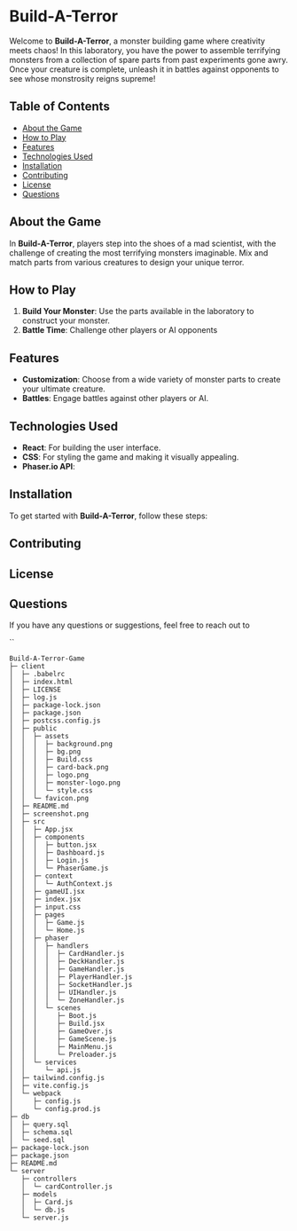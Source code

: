 # Build-A-Terror

Welcome to **Build-A-Terror**, a monster building game where creativity meets chaos! In this laboratory, you have the power to assemble terrifying monsters from a collection of spare parts from past experiments gone awry.
Once your creature is complete, unleash it in battles against opponents to see whose monstrosity reigns supreme!

## Table of Contents

- [About the Game](#about-the-game)
- [How to Play](#how-to-play)
- [Features](#features)
- [Technologies Used](#technologies-used)
- [Installation](#installation)
- [Contributing](#contributing)
- [License](#license)
- [Questions](#questions)

## About the Game

In **Build-A-Terror**, players step into the shoes of a mad scientist, with the challenge of creating the most terrifying monsters imaginable. Mix and match parts from various creatures to design your unique terror.

## How to Play

1. **Build Your Monster**: Use the parts available in the laboratory to construct your monster.
2. **Battle Time**: Challenge other players or AI opponents

## Features

- **Customization**: Choose from a wide variety of monster parts to create your ultimate creature.
- **Battles**: Engage battles against other players or AI.

## Technologies Used

- **React**: For building the user interface.
- **CSS**: For styling the game and making it visually appealing.
- **Phaser.io API**:

## Installation

To get started with **Build-A-Terror**, follow these steps:

## Contributing

## License

## Questions

If you have any questions or suggestions, feel free to reach out to

``


```
Build-A-Terror-Game
├─ client
│  ├─ .babelrc
│  ├─ index.html
│  ├─ LICENSE
│  ├─ log.js
│  ├─ package-lock.json
│  ├─ package.json
│  ├─ postcss.config.js
│  ├─ public
│  │  ├─ assets
│  │  │  ├─ background.png
│  │  │  ├─ bg.png
│  │  │  ├─ Build.css
│  │  │  ├─ card-back.png
│  │  │  ├─ logo.png
│  │  │  ├─ monster-logo.png
│  │  │  └─ style.css
│  │  └─ favicon.png
│  ├─ README.md
│  ├─ screenshot.png
│  ├─ src
│  │  ├─ App.jsx
│  │  ├─ components
│  │  │  ├─ button.jsx
│  │  │  ├─ Dashboard.js
│  │  │  ├─ Login.js
│  │  │  └─ PhaserGame.js
│  │  ├─ context
│  │  │  └─ AuthContext.js
│  │  ├─ gameUI.jsx
│  │  ├─ index.jsx
│  │  ├─ input.css
│  │  ├─ pages
│  │  │  ├─ Game.js
│  │  │  └─ Home.js
│  │  ├─ phaser
│  │  │  ├─ handlers
│  │  │  │  ├─ CardHandler.js
│  │  │  │  ├─ DeckHandler.js
│  │  │  │  ├─ GameHandler.js
│  │  │  │  ├─ PlayerHandler.js
│  │  │  │  ├─ SocketHandler.js
│  │  │  │  ├─ UIHandler.js
│  │  │  │  └─ ZoneHandler.js
│  │  │  └─ scenes
│  │  │     ├─ Boot.js
│  │  │     ├─ Build.jsx
│  │  │     ├─ GameOver.js
│  │  │     ├─ GameScene.js
│  │  │     ├─ MainMenu.js
│  │  │     └─ Preloader.js
│  │  └─ services
│  │     └─ api.js
│  ├─ tailwind.config.js
│  ├─ vite.config.js
│  └─ webpack
│     ├─ config.js
│     └─ config.prod.js
├─ db
│  ├─ query.sql
│  ├─ schema.sql
│  └─ seed.sql
├─ package-lock.json
├─ package.json
├─ README.md
└─ server
   ├─ controllers
   │  └─ cardController.js
   ├─ models
   │  ├─ Card.js
   │  └─ db.js
   └─ server.js

```